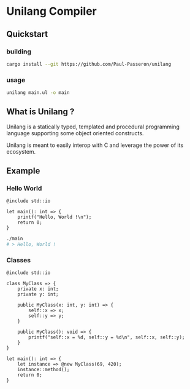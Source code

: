 # Unilang Compiler

## Quickstart
### building
```sh
cargo install --git https://github.com/Paul-Passeron/unilang
```
### usage
```sh
unilang main.ul -o main
```

## What is Unilang ?

Unilang is a statically typed, templated and procedural programming language supporting some object oriented constructs.

Unilang is meant to easily interop with C and leverage the power of its ecosystem.

## Example

### Hello World

```unilang
@include std::io

let main(): int => {
    printf("Hello, World !\n");
    return 0;
}
```

```sh
./main
# > Hello, World !
```

### Classes
```unilang
@include std::io

class MyClass => {
    private x: int;
    private y: int;

    public MyClass(x: int, y: int) => {
        self::x => x;
        self::y => y;
    }

    public MyClass(): void => {
        printf("self::x = %d, self::y = %d\n", self::x, self::y);
    }
}

let main(): int => {
    let instance => @new MyClass(69, 420);
    instance::method();
    return 0;
}
```
